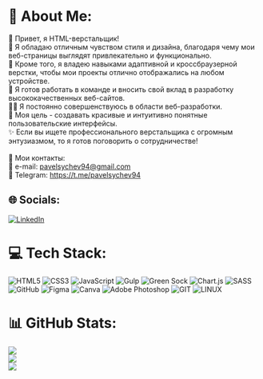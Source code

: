 # 💫 About Me:
👋 Привет, я HTML-верстальщик!<br>🎨 Я обладаю отличным чувством стиля и дизайна, благодаря чему мои веб-страницы выглядят привлекательно и функционально.<br>🔧 Кроме того, я владею навыками адаптивной и кроссбраузерной верстки, чтобы мои проекты отлично отображались на любом устройстве.<br>🚀 Я готов работать в команде и вносить свой вклад в разработку высококачественных веб-сайтов.<br>👩‍💻 Я постоянно совершенствуюсь в области веб-разработки.<br>🌟 Моя цель - создавать красивые и интуитивно понятные пользовательские интерфейсы.<br>✨ Если вы ищете профессионального верстальщика с огромным энтузиазмом, то я готов поговорить о сотрудничестве!<br><br>📧 Мои контакты:<br>📩 e-mail: pavelsychev94@gmail.com<br>📲 Telegram: https://t.me/pavelsychev94<br>


## 🌐 Socials:
[![LinkedIn](https://img.shields.io/badge/LinkedIn-%230077B5.svg?logo=linkedin&logoColor=white)](https://linkedin.com/in/https://www.linkedin.com/in/sychev-pavel/) 

# 💻 Tech Stack:
![HTML5](https://img.shields.io/badge/html5-%23E34F26.svg?style=plastic&logo=html5&logoColor=white) ![CSS3](https://img.shields.io/badge/css3-%231572B6.svg?style=plastic&logo=css3&logoColor=white) ![JavaScript](https://img.shields.io/badge/javascript-%23323330.svg?style=plastic&logo=javascript&logoColor=%23F7DF1E) ![Gulp](https://img.shields.io/badge/GULP-%23CF4647.svg?style=plastic&logo=gulp&logoColor=white) ![Green Sock](https://img.shields.io/badge/green%20sock-88CE02?style=plastic&logo=greensock&logoColor=white) ![Chart.js](https://img.shields.io/badge/chart.js-F5788D.svg?style=plastic&logo=chart.js&logoColor=white) ![SASS](https://img.shields.io/badge/SASS-hotpink.svg?style=plastic&logo=SASS&logoColor=white) ![GitHub](https://img.shields.io/badge/GitHub-%23121011.svg?style=plastic&logo=github&logoColor=white) 	![Figma](https://img.shields.io/badge/figma-%23F24E1E.svg?style=plastic&logo=figma&logoColor=white) ![Canva](https://img.shields.io/badge/Canva-%2300C4CC.svg?style=plastic&logo=Canva&logoColor=white) ![Adobe Photoshop](https://img.shields.io/badge/adobephotoshop-%2331A8FF.svg?style=plastic&logo=adobephotoshop&logoColor=white) ![GIT](https://img.shields.io/badge/Git-fc6d26?style=plastic&logo=git&logoColor=white) ![LINUX](https://img.shields.io/badge/Linux-FCC624?style=plastic&logo=linux&logoColor=black)
# 📊 GitHub Stats:
![](https://github-readme-stats.vercel.app/api?username=pavelsychev&theme=dark&hide_border=false&include_all_commits=false&count_private=false)<br/>
![](https://github-readme-streak-stats.herokuapp.com/?user=pavelsychev&theme=dark&hide_border=false)<br/>
![](https://github-readme-stats.vercel.app/api/top-langs/?username=pavelsychev&theme=dark&hide_border=false&include_all_commits=false&count_private=false&layout=compact)
